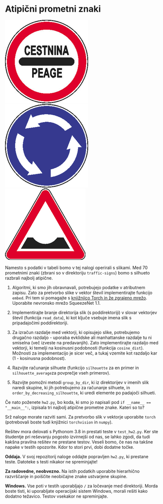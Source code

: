 Atipični prometni znaki
========================

![Peage](traffic-signs/warning/Peage.jpg) ![Roundabout](traffic-signs/regulatory/Roundabout.png) ![Bump](traffic-signs/yield/Dip.png) 

Namesto s podatki v tabeli bomo v tej nalogi operirali s slikami. Med 70 prometnimi znaki (zbrani so v direktoriju `traffic-signs`) bomo s silhueto razbrali najbolj atipične.

1. Algoritmi, ki smo jih obravnavali, potrebujejo podatke v atributnem zapisu. Zato za pretvorbo slike v vektor števil implementirajte funkcijo `embed`.  Pri tem si pomagajte s [knjižnjico Torch in že zgrajeno mrežo](https://pytorch.org/hub/pytorch_vision_squeezenet/). Uporabite nevronsko mrežo SqueezeNet 1.1.

2. Implementirajte branje direktorija slik (s poddirektoriji) v slovar vektorjev števil (funkcija `read_data`), ki kot ključe vsebuje imena slik s pripadajočimi poddirektoriji. 
 
3. Za izračun razdalje med vektorji, ki opisujejo slike, potrebujemo drugačno razdaljo - uporaba evklidske ali manhattanske razdalje tu ni smiselna (več izveste na predavanjih). Zato implementirajte razdaljo med vektorji, ki temelji na kosinusni podobnosti (funkcija `cosine_dist`). Možnosti za implementacijo je sicer več, a tukaj vzemite kot razdaljo kar (1 - kosinusna podobnost).

4. Razvijte računanje silhuete (funkcijo `silhouette` za en primer in `silhouette_average`za povprečje vseh primerov).

5. Razvijte pomožni metodi `group_by_dir`, ki iz direktorijev v imenih slik naredi skupine, ki jih potrebujemo za računanje silhuete, in `order_by_decreasing_silhouette`, ki uredi elemente po padajoči silhueti.

Če nato poženete `hw2.py`, bo koda, ki smo jo napisali pod `if __name__ == "__main__":`, izpisala tri najbolj atipične prometne znake. Kateri so to?

Srž naloge morate razviti sami. Za pretvorbo slik v vektorje uporabite `torch` (potrebovali boste tudi knjižnici `torchvision` in `numpy`).

Rešitev mora delovati s Pythonom 3.8 in prestati teste v `test_hw2.py`. Ker ste študentje pri reševanju pogosto izvirnejši od nas, se lahko zgodi, da tudi kakšna pravilna rešitev ne prestane testov. Veseli bomo, če nas na takšne napake v testih opozorite. Kdor to stori prvi, dobi dodatne točke.

**Oddaja.** V svoj repozitorij naloge oddajte popravljen `hw2.py`, ki prestane teste. Datoteke s testi nikakor ne spreminjajte!

**Za radovedne, neobvezno.** Na istih podatkih uporabite hierarhično razvrščanje in poiščite neobičajne znake ustvarjene skupine.

**Windows.** Vse poti v testih uporabljajo `/` za ločevanje med direktoriji. Morda boste tisti, ki uporabljate operacijski sistem Windows, morali rešiti kako dodatno težavico. Testov vsekakor ne spreminjajte.

